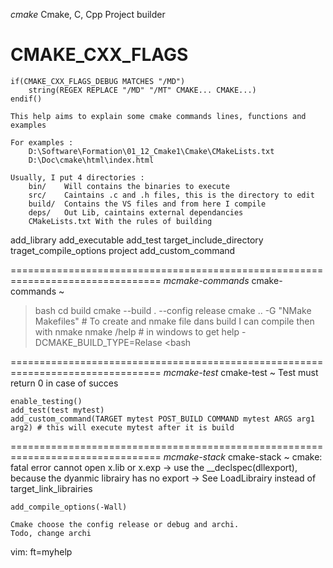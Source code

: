 *cmake*                     Cmake, C, Cpp Project builder


# CMAKE_CXX_FLAGS
	if(CMAKE_CXX_FLAGS_DEBUG MATCHES "/MD")
		string(REGEX REPLACE "/MD" "/MT" CMAKE... CMAKE...)
	endif()

	This help aims to explain some cmake commands lines, functions and
	examples 

 	For examples :   
		D:\Software\Formation\01_12_Cmake1\Cmake\CMakeLists.txt
		D:\Doc\cmake\html\index.html 

	Usually, I put 4 directories : 
		bin/ 	Will contains the binaries to execute
		src/ 	Caintains .c and .h files, this is the directory to edit
		build/	Contains the VS files and from here I compile 
		deps/	Out Lib, caintains external dependancies
		CMakeLists.txt With the rules of building


add_library
add_executable
add_test
target_include_directory
traget_compile_options
project
add_custom_command

================================================================================
                                                  *mcmake-commands*
cmake-commands ~
>bash
	cd build
	cmake --build . --config release
	cmake .. -G "NMake Makefiles" # To create and nmake file dans build I can compile then with nmake 
	nmake /help # in windows to get help 
    -DCMAKE_BUILD_TYPE=Relase
<bash	


================================================================================
                                                  *mcmake-test*
cmake-test ~
	Test must return 0 in case of succes 

	enable_testing() 
	add_test(test mytest) 
	add_custom_command(TARGET mytest POST_BUILD COMMAND mytest ARGS arg1 arg2) # this will execute mytest after it is build  


================================================================================
                                                  *mcmake-stack*
cmake-stack ~
	cmake: fatal error cannot open x.lib or x.exp 
		-> use the __declspec(dllexport), because the dyanmic librairy
		has no export
		-> See LoadLibrairy instead of target_link_librairies

	add_compile_options(-Wall) 

	Cmake choose the config release or debug and archi. 
	Todo, change archi 

vim: ft=myhelp
